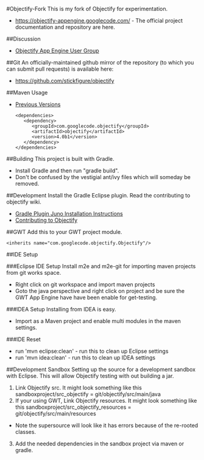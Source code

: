 #Objectify-Fork
This is my fork of Objectify for experimentation.

* https://objectify-appengine.googlecode.com/ - The official project documentation
and repository are here.

##Discussion
* [Objectify App Engine User Group](https://groups.google.com/forum/?fromgroups#!forum/objectify-appengine) 

##Git
An officially-maintained github mirror of the repository (to which you can
submit pull requests) is available here:

* https://github.com/stickfigure/objectify

##Maven Usage
* [Previous Versions](https://code.google.com/p/objectify-appengine/wiki/MavenRepository)

    ```
    <dependencies>
       <dependency>
          <groupId>com.googlecode.objectify</groupId>
          <artifactId>objectify</artifactId>
          <version>4.0b1</version>
       </dependency>
    </dependencies>
    ```

##Building
This project is built with Gradle.
  
* Install Gradle and then run "gradle build".
* Don't be confused by the vestigial ant/ivy files which will someday be removed.

##Development
Install the Gradle Eclipse plugin. Read the contributing to objectify wiki. 

* [Gradle Plugin Juno Installation Instructions](http://blog.springsource.org/2012/03/14/early-access-springsource-tool-suite-for-eclipse-juno-4-2/)
* [Contributing to Objectify](https://code.google.com/p/objectify-appengine/wiki/ContributingToObjectify)

##GWT
Add this to your GWT project module.

    <inherits name="com.googlecode.objectify.Objectify"/>

##IDE Setup

###Eclipse IDE Setup
Install m2e and m2e-git for importing maven projects from git works space.
* Right click on git workspace and import maven projects
* Goto the java perspective and right click on project and be sure the GWT App Engine have have been enable for get-testing.

###IDEA Setup
Installing from IDEA is easy.
* Import as a Maven project and enable multi modules in the maven settings. 

###IDE Reset
* run 'mvn eclipse:clean' - run this to clean up Eclipse settings
* run 'mvn idea:clean' - run this to clean up IDEA settings

##Development Sandbox
Setting up the source for a development sandbox with Eclipse. This will allow Objectify testing with out building a jar.

1. Link Objectify src. It might look something like this sandboxproject/src_objectify = git/objectify/src/main/java
2. If your using GWT, Link Objectify resources. It might look something like this  sandboxproject/src_objectify_resources = git/objectify/src/main/resources
 - Note the supersource will look like it has errors because of the re-rooted classes.  
3. Add the needed dependencies in the sandbox project via maven or gradle. 

